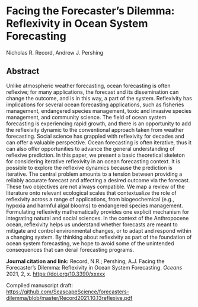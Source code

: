 # Facing the Forecaster’s Dilemma: Reflexivity in Ocean System Forecasting
Nicholas R. Record, Andrew J. Pershing

## Abstract

Unlike atmospheric weather forecasting, ocean forecasting is often reflexive; for many applications, the forecast and its dissemination can change the outcome, and is in this way, a part of the system. Reflexivity has implications for several ocean forecasting applications, such as fisheries management, endangered species management, toxic and invasive species management, and community science. The field of ocean system forecasting is experiencing rapid growth, and there is an opportunity to add the reflexivity dynamic to the conventional approach taken from weather forecasting. Social science has grappled with reflexivity for decades and can offer a valuable perspective. Ocean forecasting is often iterative, thus it can also offer opportunities to advance the general understanding of reflexive prediction. In this paper, we present a basic theoretical skeleton for considering iterative reflexivity in an ocean forecasting context. It is possible to explore the reflexive dynamics because the prediction is iterative. The central problem amounts to a tension between providing a reliably accurate forecast and affecting a desired outcome via the forecast. These two objectives are not always compatible. We map a review of the literature onto relevant ecological scales that contextualize the role of reflexivity across a range of applications, from biogeochemical (e.g., hypoxia and harmful algal blooms) to endangered species management. Formulating reflexivity mathematically provides one explicit mechanism for integrating natural and social sciences. In the context of the Anthropocene ocean, reflexivity helps us understand whether forecasts are meant to mitigate and control environmental changes, or to adapt and respond within a changing system. By thinking about reflexivity as part of the foundation of ocean system forecasting, we hope to avoid some of the unintended consequences that can derail forecasting programs.

**Journal citation and link:**
Record, N.R.; Pershing, A.J. Facing the Forecaster’s Dilemma: Reflexivity in Ocean System Forecasting. _Oceans_ 2021, 2, x. https://doi.org/10.3390/xxxxx

Compiled manuscript draft: https://github.com/SeascapeScience/forecasters-dilemma/blob/master/Record2021.10.13reflexive.pdf


